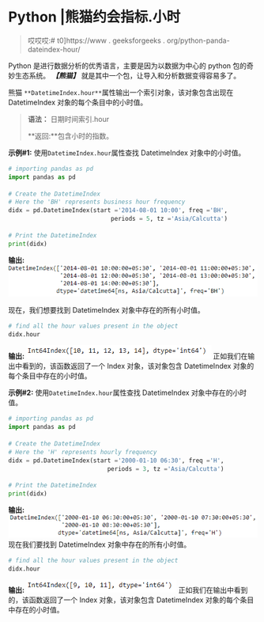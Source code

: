 # Python |熊猫约会指标.小时

> 哎哎哎:# t0]https://www . geeksforgeeks . org/python-panda-dateindex-hour/

Python 是进行数据分析的优秀语言，主要是因为以数据为中心的 python 包的奇妙生态系统。 ***【熊猫】*** 就是其中一个包，让导入和分析数据变得容易多了。

熊猫 `**DatetimeIndex.hour**`属性输出一个索引对象，该对象包含出现在 DatetimeIndex 对象的每个条目中的小时值。

> **语法：** 日期时间索引.hour
> 
> **返回:**包含小时的指数。

**示例#1:** 使用`DatetimeIndex.hour`属性查找 DatetimeIndex 对象中的小时值。

```py
# importing pandas as pd
import pandas as pd

# Create the DatetimeIndex
# Here the 'BH' represents business hour frequency
didx = pd.DatetimeIndex(start ='2014-08-01 10:00', freq ='BH', 
                             periods = 5, tz ='Asia/Calcutta')

# Print the DatetimeIndex
print(didx)
```

**输出:**
![](img/2615b8113a148e1ebb7550d62795167f.png)

现在，我们想要找到 DatetimeIndex 对象中存在的所有小时值。

```py
# find all the hour values present in the object
didx.hour
```

**输出:**
![](img/f1831298141e440617f983fd543f51fd.png)
正如我们在输出中看到的，该函数返回了一个 Index 对象，该对象包含 DatetimeIndex 对象的每个条目中存在的小时值。

**示例#2:** 使用`DatetimeIndex.hour`属性查找 DatetimeIndex 对象中存在的小时值。

```py
# importing pandas as pd
import pandas as pd

# Create the DatetimeIndex
# Here the 'H' represents hourly frequency
didx = pd.DatetimeIndex(start ='2000-01-10 06:30', freq ='H', 
                            periods = 3, tz ='Asia/Calcutta')

# Print the DatetimeIndex
print(didx)
```

**输出:**
![](img/990426cfdc3c262500e7b8c82d9cebe4.png)
现在我们要找到 DatetimeIndex 对象中存在的所有小时值。

```py
# find all the hour values present in the object
didx.hour
```

**输出:**
![](img/4e88635fc5b001ab0f5df997f847a639.png)
正如我们在输出中看到的，该函数返回了一个 Index 对象，该对象包含 DatetimeIndex 对象的每个条目中存在的小时值。